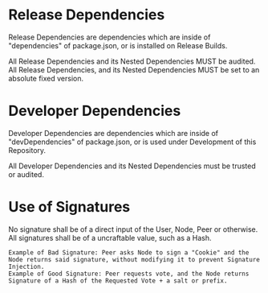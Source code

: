 # Release Dependencies

Release Dependencies are dependencies which are inside of "dependencies" of package.json, or is installed on Release Builds.

All Release Dependencies and its Nested Dependencies MUST be audited. All Release Dependencies, and its Nested Dependencies MUST be set to an absolute fixed version.

# Developer Dependencies

Developer Dependencies are dependencies which are inside of "devDependencies" of package.json, or is used under Development of this Repository.

All Developer Dependencies and its Nested Dependencies must be trusted or audited.

# Use of Signatures

No signature shall be of a direct input of the User, Node, Peer or otherwise. All signatures shall be of a uncraftable value, such as a Hash.

```
Example of Bad Signature: Peer asks Node to sign a "Cookie" and the Node returns said signature, without modifying it to prevent Signature Injection.
Example of Good Signature: Peer requests vote, and the Node returns Signature of a Hash of the Requested Vote + a salt or prefix.
```
